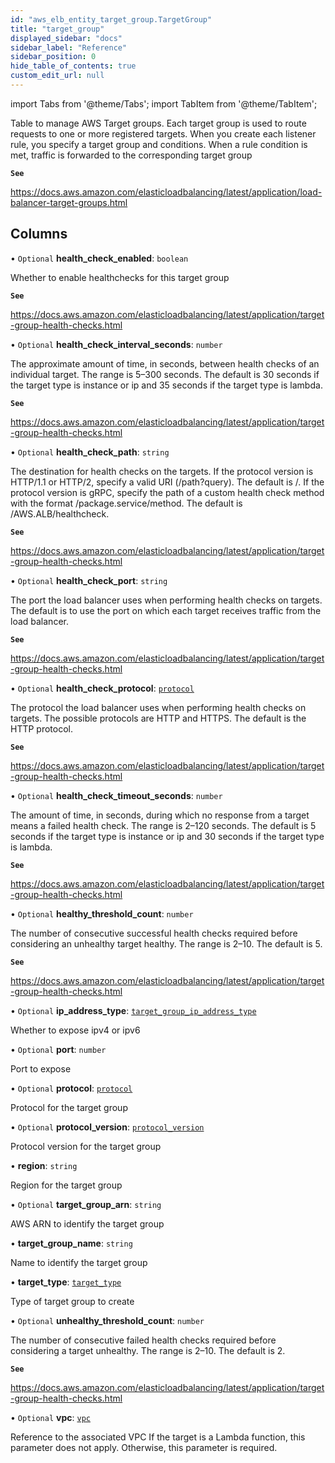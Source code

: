 ```yaml
---
id: "aws_elb_entity_target_group.TargetGroup"
title: "target_group"
displayed_sidebar: "docs"
sidebar_label: "Reference"
sidebar_position: 0
hide_table_of_contents: true
custom_edit_url: null
---
```


import Tabs from '@theme/Tabs';
import TabItem from '@theme/TabItem';

Table to manage AWS Target groups. Each target group is used to route requests to one or more registered targets.
When you create each listener rule, you specify a target group and conditions. When a rule condition is met, traffic is forwarded to the corresponding target group

**`See`**

https://docs.aws.amazon.com/elasticloadbalancing/latest/application/load-balancer-target-groups.html

## Columns

• `Optional` **health\_check\_enabled**: `boolean`

Whether to enable healthchecks for this target group

**`See`**

https://docs.aws.amazon.com/elasticloadbalancing/latest/application/target-group-health-checks.html

• `Optional` **health\_check\_interval\_seconds**: `number`

The approximate amount of time, in seconds, between health checks of an individual target.
The range is 5–300 seconds. The default is 30 seconds if the target type is instance or ip and 35
seconds if the target type is lambda.

**`See`**

https://docs.aws.amazon.com/elasticloadbalancing/latest/application/target-group-health-checks.html

• `Optional` **health\_check\_path**: `string`

The destination for health checks on the targets.
If the protocol version is HTTP/1.1 or HTTP/2, specify a valid URI (/path?query). The default is /.
If the protocol version is gRPC, specify the path of a custom health check method with the format /package.service/method.
The default is /AWS.ALB/healthcheck.

**`See`**

https://docs.aws.amazon.com/elasticloadbalancing/latest/application/target-group-health-checks.html

• `Optional` **health\_check\_port**: `string`

The port the load balancer uses when performing health checks on targets. The default is to use the port
on which each target receives traffic from the load balancer.

**`See`**

https://docs.aws.amazon.com/elasticloadbalancing/latest/application/target-group-health-checks.html

• `Optional` **health\_check\_protocol**: [`protocol`](../enums/aws_elb_entity_target_group.ProtocolEnum.md)

The protocol the load balancer uses when performing health checks on targets.
The possible protocols are HTTP and HTTPS. The default is the HTTP protocol.

**`See`**

https://docs.aws.amazon.com/elasticloadbalancing/latest/application/target-group-health-checks.html

• `Optional` **health\_check\_timeout\_seconds**: `number`

The amount of time, in seconds, during which no response from a target means a failed health check.
The range is 2–120 seconds. The default is 5 seconds if the target type is instance or ip and
30 seconds if the target type is lambda.

**`See`**

https://docs.aws.amazon.com/elasticloadbalancing/latest/application/target-group-health-checks.html

• `Optional` **healthy\_threshold\_count**: `number`

The number of consecutive successful health checks required before considering an unhealthy target healthy.
The range is 2–10. The default is 5.

**`See`**

https://docs.aws.amazon.com/elasticloadbalancing/latest/application/target-group-health-checks.html

• `Optional` **ip\_address\_type**: [`target_group_ip_address_type`](../enums/aws_elb_entity_target_group.TargetGroupIpAddressTypeEnum.md)

Whether to expose ipv4 or ipv6

• `Optional` **port**: `number`

Port to expose

• `Optional` **protocol**: [`protocol`](../enums/aws_elb_entity_target_group.ProtocolEnum.md)

Protocol for the target group

• `Optional` **protocol\_version**: [`protocol_version`](../enums/aws_elb_entity_target_group.ProtocolVersionEnum.md)

Protocol version for the target group

• **region**: `string`

Region for the target group

• `Optional` **target\_group\_arn**: `string`

AWS ARN to identify the target group

• **target\_group\_name**: `string`

Name to identify the target group

• **target\_type**: [`target_type`](../enums/aws_elb_entity_target_group.TargetTypeEnum.md)

Type of target group to create

• `Optional` **unhealthy\_threshold\_count**: `number`

The number of consecutive failed health checks required before considering a target unhealthy.
The range is 2–10. The default is 2.

**`See`**

https://docs.aws.amazon.com/elasticloadbalancing/latest/application/target-group-health-checks.html

• `Optional` **vpc**: [`vpc`](aws_vpc_entity_vpc.Vpc.md)

Reference to the associated VPC
If the target is a Lambda function, this parameter does not apply. Otherwise, this parameter is required.
